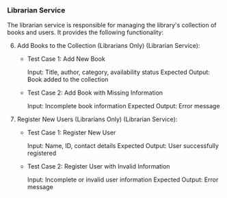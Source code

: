 ### Librarian Service

The librarian service is responsible for managing the library's collection of books and users. It provides the following functionality:


6. Add Books to the Collection (Librarians Only) (Librarian Service):

   - Test Case 1: Add New Book

      Input: Title, author, category, availability status
      Expected Output: Book added to the collection

   - Test Case 2: Add Book with Missing Information

      Input: Incomplete book information
      Expected Output: Error message

7. Register New Users (Librarians Only) (Librarian Service):

   - Test Case 1: Register New User

      Input: Name, ID, contact details
      Expected Output: User successfully registered

   - Test Case 2: Register User with Invalid Information

      Input: Incomplete or invalid user information
      Expected Output: Error message
